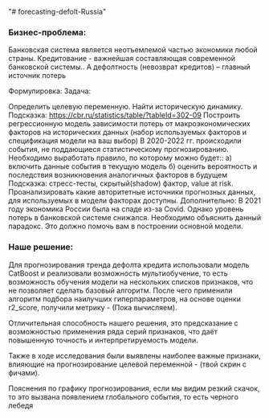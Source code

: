 "# forecasting-defolt-Russia" 
### Бизнес-проблема:
Банковская система является неотъемлемой частью экономики любой страны. Кредитование - важнейшая составляющая современной банковской системы.. А дефолтность (невозврат кредитов) – главный источник потерь

Формулировка:
Задача:

Определить целевую переменную. Найти историческую динамику.
Подсказка: https://cbr.ru/statistics/table/?tableId=302-09
Построить регрессионную модель зависимости потерь от макроэкономических факторов на исторических данных (набор используемых факторов и спецификация модели на ваш выбор)
В 2020-2022 гг. происходили события, не поддающиеся статистическому прогнозированию. Необходимо выработать правило, по которому можно будет:: а) включить данные события в текущую модель б) оценить вероятность и последствия возникновения аналогичных факторов в будущем
Подсказка: стресс-тесты, скрытый(shadow) фактор, value at risk.
Проанализировать какие авторитетные источники прогнозных данных, для используемых в модели факторах доступны.
Дополнительно: В 2021 году экономика России была на спаде из-за Covid. Однако уровень потерь в банковской системе снижался. Необходимо объяснить данный парадокс. Это должно помочь  вам в построении основной модели.


### Наше решение:
Для прогнозирования тренда дефолта кредита использовали модель CatBoost и реализовали возможность мультиобучение, то есть возможность обучения модели на нескольких списков признаков, что не позволяет сделать базовый алгоритм. После чего применили алгоритм подбора наилучших гиперпараметров, на основе оценки r2_score, получили метрику - (Пока вычисляем).

Отличительная способность нашего решения, это предсказание с возможностью применения ряда серий признаков, что даёт повышенную точность и интерпретируемость модели.

Также в ходе исследования были выявлены наиболее важные признаки, влияющие на прогнозирование целевой переменной - (твой скрин с фичами).

Пояснения по графику прогнозирования, если мы видим резкий скачок, то это вызвана появлением глобального события, то есть черного лебедя
